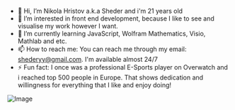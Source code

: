 - 👋 Hi, I’m Nikola Hristov a.k.a Sheder and i'm 21 years old
- 👀 I’m interested in front end development, because I like to see and visualise my work however I want.
- 🌱 I’m currently learning JavaScript, Wolfram Mathematics, Visio, Mathlab and etc.
- 📫 How to reach me: You can reach me through my email: shederyy@gmail.com. I'm available almost 24/7
- ⚡ Fun fact: I once was a professional E-Sports player on Overwatch and i reached top 500 people in Europe. That shows dedication and willingness for everything that I like and enjoy doing!


![Image](https://github.com/user-attachments/assets/5af5015e-d9bb-4b6a-98ab-23c10b7b89df)
           
<!---
Shederyy/Shederyy is a ✨ special ✨ repository because its `README.md` (this file) appears on your GitHub profile.
You can click the Preview link to take a look at your changes.
--->
